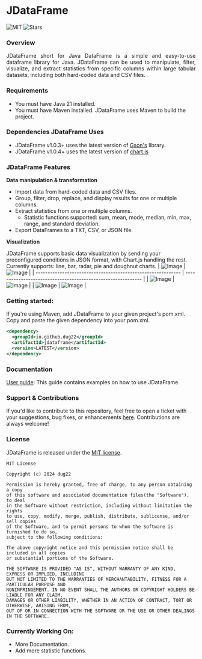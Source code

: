 JDataFrame
=======
![MIT](https://img.shields.io/badge/License-MIT-grey?style=flat-square&color=green)
![Stars](https://img.shields.io/github/stars/dug22/jdataframe.svg)
### Overview
<p align="justify">
JDataFrame short for Java DataFrame is a simple and easy-to-use dataframe library for Java. JDataFrame can be used to manipulate, filter, visualize, and extract statistics from specific columns within large tabular datasets, including both hard-coded data and CSV files. 
</p>

### Requirements
* You must have Java 21 installed.
* You must have Maven installed. JDataFrame uses Maven to build the project.

### Dependencies JDataFrame Uses
* JDataFrame v1.0.3+ uses the latest version of [Gson's](https://mvnrepository.com/artifact/com.google.code.gson/gson/2.11.0) library.
* JDataFrame v1.0.4+ uses the latest version of [chart.js](https://github.com/chartjs/Chart.js)
  
### JDataFrame Features
**Data manipulation & transformation**
* Import data from hard-coded data and CSV files.
* Group, filter, drop, replace, and display results for one or multiple columns.
* Extract statistics from one or multiple columns.
  * Statistic functions supported: sum, mean, mode, median, min, max, range, and standard deviation.
* Export DataFrames to a TXT, CSV, or JSON file.

**Visualization**

JDataFrame supports basic data visualization by sending your preconfigured conditions in JSON format, with Chart.js handling the rest.
Currently supports: line, bar, radar, pie and doughnut charts.
| ![Image](https://i.imgur.com/BJoiade.png) | ![Image](https://i.imgur.com/tQUlTb3.png) |
| ------------------------------------------------------------ | ------------------------------------------------------------ |
| ![Image](https://i.imgur.com/wEgKfhy.png) | ![Image](https://i.imgur.com/iEOZUkq.png) |
| ![Image](https://i.imgur.com/v43q1eg.png) | ![Image](https://i.imgur.com/OXbbsM3.png) |
### Getting started:
If you're using Maven, add JDataFrame to your given project's pom.xml. Copy and paste the given dependency into your pom.xml.
~~~xml
<dependency>
  <groupId>io.github.dug22</groupId>
  <artifactId>jdataframe</artifactId>
  <version>LATEST</version>
</dependency>
~~~


### Documentation
[User guide](https://github.com/dug22/JDataFrame/blob/master/UserGuide.md): This guide contains examples on how to use JDataFrame.

### Support & Contributions
If you'd like to contribute to this repository, feel free to open a ticket with your suggestions, bug fixes, or enhancements [here](https://github.com/dug22/JDataFrame/issues). Contributions are always welcome! 

### License
JDataFrame is released under the [MIT license](https://github.com/dug22/JDataFrame/blob/master/LICENSE).

```
MIT License

Copyright (c) 2024 dug22

Permission is hereby granted, free of charge, to any person obtaining a copy
of this software and associated documentation files(the "Software"), to deal
in the Software without restriction, including without limitation the rights
to use, copy, modify, merge, publish, distribute, sublicense, and/or sell copies
of the Software, and to permit persons to whom the Software is furnished to do so,
subject to the following conditions:

The above copyright notice and this permission notice shall be included in all copies
or substantial portions of the Software.

THE SOFTWARE IS PROVIDED "AS IS", WITHOUT WARRANTY OF ANY KIND, EXPRESS OR IMPLIED, INCLUDING
BUT NOT LIMITED TO THE WARRANTIES OF MERCHANTABILITY, FITNESS FOR A PARTICULAR PURPOSE AND
NONINFRINGEMENT. IN NO EVENT SHALL THE AUTHORS OR COPYRIGHT HOLDERS BE LIABLE FOR ANY CLAIM,
DAMAGES OR OTHER LIABILITY, WHETHER IN AN ACTION OF CONTRACT, TORT OR OTHERWISE, ARISING FROM,
OUT OF OR IN CONNECTION WITH THE SOFTWARE OR THE USE OR OTHER DEALINGS IN THE SOFTWARE.
```

### Currently Working On:
* More Documentation.
* Add more statistic functions. 
